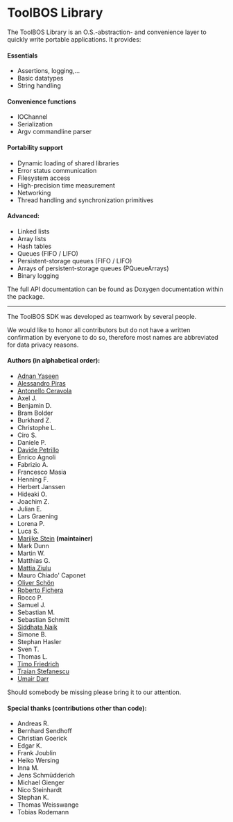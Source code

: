 # ToolBOS Library

The ToolBOS Library is an O.S.-abstraction- and convenience layer to quickly
write portable applications. It provides:

#### Essentials

* Assertions, logging,...
* Basic datatypes
* String handling

#### Convenience functions

* IOChannel
* Serialization
* Argv commandline parser

#### Portability support

* Dynamic loading of shared libraries
* Error status communication
* Filesystem access
* High-precision time measurement
* Networking
* Thread handling and synchronization primitives

#### Advanced:

* Linked lists
* Array lists
* Hash tables
* Queues (FIFO / LIFO)
* Persistent-storage queues (FIFO / LIFO)
* Arrays of persistent-storage queues (PQueueArrays)
* Binary logging

The full API documentation can be found as Doxygen documentation within
the package.

___

The ToolBOS SDK was developed as teamwork by several people.

We would like to honor
all contributors but do not have a written confirmation by everyone to do so,
therefore most names are abbreviated for data privacy reasons.

#### Authors (in alphabetical order):

* <a href="https://github.com/adnanyaseen94">Adnan Yaseen</a>
* <a href="https://github.com/laynor">Alessandro Piras</a>
* <a href="https://github.com/antonelloceravola">Antonello Ceravola</a>
* Axel J.
* Benjamin D.
* Bram Bolder
* Burkhard Z.
* Christophe L.
* Ciro S.
* Daniele P.
* <a href="https://github.com/davidey">Davide Petrillo</a>
* Enrico Agnoli
* Fabrizio A.
* Francesco Masia
* Henning F.
* Herbert Janssen
* Hideaki O.
* Joachim Z.
* Julian E.
* Lars Graening
* Lorena P.
* Luca S.
* <a href="https://github.com/MarijkeStein">Marijke Stein</a> **(maintainer)**
* Mark Dunn
* Martin W.
* Matthias G.
* <a href="https://github.com/mrz">Mattia Ziulu</a>
* Mauro Chiado' Caponet
* <a href="https://github.com/Ol-Sc">Oliver Schön</a>
* <a href="https://github.com/robyf70">Roberto Fichera</a>
* Rocco P.
* Samuel J.
* Sebastian M.
* Sebastian Schmitt
* <a href="https://github.com/NaikS8">Siddhata Naik</a>
* Simone B.
* Stephan Hasler
* Sven T.
* Thomas L.
* <a href="https://github.com/TimoFriedri">Timo Friedrich</a>
* <a href="https://www.linkedin.com/in/traian-stefanescu-7b54383">Traian Stefanescu</a>
* <a href="https://github.com/Darruma">Umair Darr</a>

Should somebody be missing please bring it to our attention.

#### Special thanks (contributions other than code):

* Andreas R.
* Bernhard Sendhoff
* Christian Goerick
* Edgar K.
* Frank Joublin
* Heiko Wersing
* Inna M.
* Jens Schmüdderich
* Michael Gienger
* Nico Steinhardt
* Stephan K.
* Thomas Weisswange
* Tobias Rodemann

